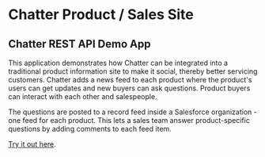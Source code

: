 # Chatter Product / Sales Site
## Chatter REST API Demo App

This application demonstrates how Chatter can be integrated into a traditional product information site to make it social, thereby better servicing customers.  Chatter adds a news feed to each product where the product's users can get updates and new buyers can ask questions.  Product buyers can interact with each other and salespeople.
	
The questions are posted to a record feed inside a Salesforce organization - one feed for each product.  This lets a sales team answer product-specific questions by adding comments to each feed item.   

[Try it out here](http://chatter-sales.heroku.com).  

 
